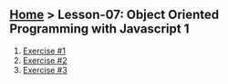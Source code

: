 ## [Home](../../README.md) > Lesson-07: Object Oriented Programming with Javascript 1

1. [Exercise #1](exercise-1/exercise-1.md)
2. [Exercise #2](exercise-2/exercise-2.md)
3. [Exercise #3](exercise-3/exercise-3.md)
